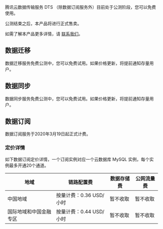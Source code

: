 腾讯云数据传输服务 DTS （除数据订阅服务外）目前处于公测阶段，您可以免费使用。 

公测结束之后，本产品将进行正式售卖。

如需了解本产品更多详情，请 [联系我们](https://intl.cloud.tencent.com/support)。

## 数据迁移
数据迁移服务免费公测中，您可以免费试用。如果价格更新，将提前通知存量用户。

## 数据同步
数据同步服务免费公测中，您可以免费试用。如果价格更新，将提前通知存量用户。

## 数据订阅
数据订阅服务于2020年3月19日起正式计费。

### 定价详情
如下数据订阅定价详情，一个订阅实例对应一个云数据库 MySQL 实例，每个实例最多开通20个通道。

| 地域                     |                  链路配置费                   | 数据存储费 | 公网流量费 |
| ------------------------ | ------------------------------------------- | ---------- | ---------- |
| 中国地域    | 按量计费：0.36 USD/小时  | 暂不收取   | 暂不收取   |
| 国际地域和中国金融专区       | 按量计费：0.44 USD/小时 | 暂不收取   | 暂不收取   |


